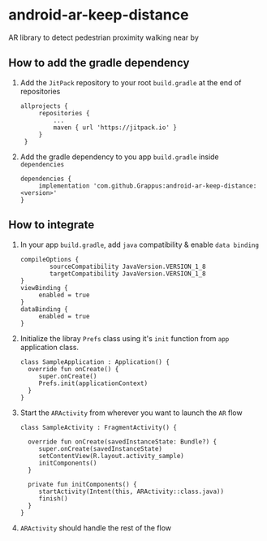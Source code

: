 # android-ar-keep-distance
AR library to detect pedestrian proximity walking near by

## How to add the gradle dependency
1. Add the `JitPack` repository to your root `build.gradle` at the end of repositories
   ```
   allprojects {
   		repositories {
   			...
   			maven { url 'https://jitpack.io' }
   		}
   	}
   ```
2. Add the gradle dependency to you app `build.gradle` inside `dependencies`
   ```
   dependencies {
   	    implementation 'com.github.Grappus:android-ar-keep-distance:<version>'
   }
   ```

## How to integrate
1. In your app `build.gradle`, add `java` compatibility & enable `data binding`
   ```
   compileOptions {
           sourceCompatibility JavaVersion.VERSION_1_8
           targetCompatibility JavaVersion.VERSION_1_8
   }
   viewBinding {
        enabled = true
   }
   dataBinding {
        enabled = true
   }
   ```
2. Initialize the libray `Prefs` class using it's `init` function from `app` application class.
   ```
   class SampleApplication : Application() {
     override fun onCreate() {
        super.onCreate()
        Prefs.init(applicationContext)
     }
   }
   ```
3. Start the `ARActivity` from wherever you want to launch the `AR` flow
   ```
   class SampleActivity : FragmentActivity() {

     override fun onCreate(savedInstanceState: Bundle?) {
        super.onCreate(savedInstanceState)
        setContentView(R.layout.activity_sample)
        initComponents()
     }

     private fun initComponents() {
        startActivity(Intent(this, ARActivity::class.java))
        finish()
     }
   }
   ```
4. `ARActivity` should handle the rest of the flow
